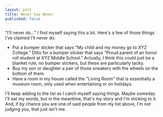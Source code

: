 ```yaml
---
layout: post
title: Never Say Never
published: false
---
```

"I'll never do..." I find myself saying this a lot.  Here's a few of those things I've claimed I'll never do:

<ul>
	<li>Put a bumper sticker that says "My child and my money go to XYZ College."  Ditto for a bumper sticker that says "Proud parent of an honor roll student at XYZ Middle School."  Actually, I think this could just be a blanket rule, no bumper stickers, but these are particularly tacky.</li>
	<li>Buy my son or daughter a pair of those sneakers with the wheels on the bottom of them.</li>
	<li>Have a room in my house called the "Living Room" that is essentially a museum room, only used when entertaining or on holidays.</li>

</ul>

I'll keep adding to the list as I catch myself saying things.  Maybe someday I'll eat my words, but in the meantime, that's my story and I'm sticking to it.  And, if by chance you are one of said people from my list above, I'm not judging you, that just isn't me.
